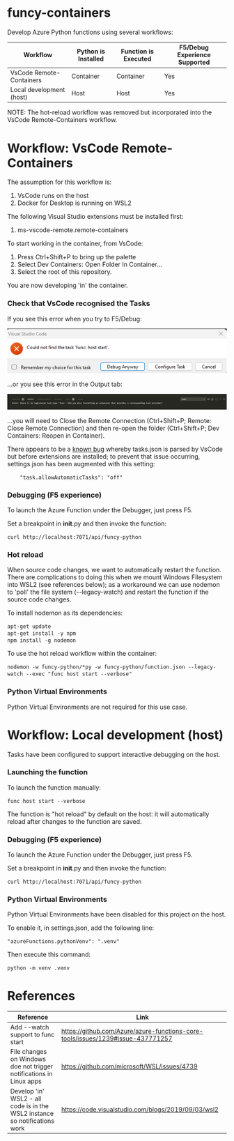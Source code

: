 # funcy-containers
Develop Azure Python functions using several workflows:

| Workflow | Python is Installed | Function is Executed | F5/Debug Experience Supported | 
| -------- | ------------------- | -------------------- | ----------------------- |
| VsCode Remote-Containers | Container | Container | Yes |
| Local development (host) | Host | Host | Yes |

NOTE: The hot-reload workflow was removed but incorporated into the VsCode Remote-Containers workflow. 

# Workflow: VsCode Remote-Containers
The assumption for this workflow is:

1. VsCode runs on the host
2. Docker for Desktop is running on WSL2

The following Visual Studio extensions must be installed first:

1. ms-vscode-remote.remote-containers

To start working in the container, from VsCode: 

1. Press Ctrl+Shift+P to bring up the palette
2. Select Dev Containers: Open Folder In Container...
3. Select the root of this repository.

You are now developing 'in' the container. 

### Check that VsCode recognised the Tasks
If you see this error when you try to F5/Debug:

![func-debug-error](docs/func-debug-error.png)

...or you see this error in the Output tab:

![func-task-type-not-registered](docs/func-task-type-not-registered.png)

...you will need to Close the Remote Connection (Ctrl+Shift+P; Remote: Close Remote Connection) and then re-open the folder (Ctrl+Shift+P; Dev Containers: Reopen in Container). 

There appears to be a [known bug](https://github.com/microsoft/vscode/issues/165292) whereby tasks.json is parsed by VsCode but before extensions are installed; to prevent that issue occurring, settings.json has been augmented with this setting:

```
    "task.allowAutomaticTasks": "off"
```

### Debugging (F5 experience)
To launch the Azure Function under the Debugger, just press F5. 

Set a breakpoint in __init__.py and then invoke the function:

```
curl http://localhost:7071/api/funcy-python
```

### Hot reload
When source code changes, we want to automatically restart the function. There are complications to doing this when we mount Windows Filesystem into WSL2 (see references below); as a workaround we can use nodemon to 'poll' the file system (--legacy-watch) and restart the function if the source code changes. 

To install nodemon as its dependencies:

```
apt-get update
apt-get install -y npm
npm install -g nodemon
```

To use the hot reload workflow within the container:

```
nodemon -w funcy-python/*py -w funcy-python/function.json --legacy-watch --exec "func host start --verbose"
```

### Python Virtual Environments
Python Virtual Environments are not required for this use case. 


# Workflow: Local development (host)
Tasks have been configured to support interactive debugging on the host. 

### Launching the function
To launch the function manually:

```
func host start --verbose
```

The function is "hot reload" by default on the host: it will automatically reload after changes to the function are saved. 

### Debugging (F5 experience)
To launch the Azure Function under the Debugger, just press F5. 

Set a breakpoint in __init__.py and then invoke the function:

```
curl http://localhost:7071/api/funcy-python
```

### Python Virtual Environments
Python Virtual Environments have been disabled for this project on the host. 

To enable it, in settings.json, add the following line:

```
"azureFunctions.pythonVenv": ".venv"
```

Then execute this command:

```
python -m venv .venv
```

# References
| Reference | Link | 
| -- | -- |
| Add --watch support to func start | https://github.com/Azure/azure-functions-core-tools/issues/1239#issue-437771257 |
| File changes on Windows doe not trigger notifications in Linux apps | https://github.com/microsoft/WSL/issues/4739 |
| Develop 'in' WSL2 - all code is in the WSL2 instance so notifications work | https://code.visualstudio.com/blogs/2019/09/03/wsl2 |

